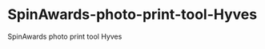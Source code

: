 SpinAwards-photo-print-tool-Hyves
=================================

SpinAwards photo print tool Hyves
